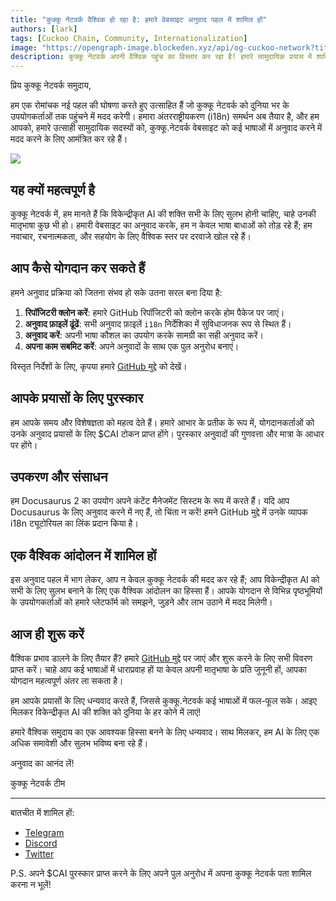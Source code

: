 ```yaml
---
title: "कुक्कू नेटवर्क वैश्विक हो रहा है: हमारे वेबसाइट अनुवाद पहल में शामिल हों"
authors: [lark]
tags: [Cuckoo Chain, Community, Internationalization]
image: "https://opengraph-image.blockeden.xyz/api/og-cuckoo-network?title=कुक्कू नेटवर्क वैश्विक हो रहा है: हमारे वेबसाइट अनुवाद पहल में शामिल हों"
description: कुक्कू नेटवर्क अपनी वैश्विक पहुंच का विस्तार कर रहा है! हमारे सामुदायिक प्रयास में शामिल हों और कुक्कू.नेटवर्क वेबसाइट का अनुवाद करें और अपने योगदान के लिए $CAI टोकन कमाएं। हमें विकेन्द्रीकृत AI को सभी के लिए, हर जगह सुलभ बनाने में मदद करें।
---
```


प्रिय कुक्कू नेटवर्क समुदाय,

हम एक रोमांचक नई पहल की घोषणा करते हुए उत्साहित हैं जो कुक्कू नेटवर्क को दुनिया भर के उपयोगकर्ताओं तक पहुंचने में मदद करेगी। हमारा अंतरराष्ट्रीयकरण (i18n) समर्थन अब तैयार है, और हम आपको, हमारे उत्साही सामुदायिक सदस्यों को, कुक्कू.नेटवर्क वेबसाइट को कई भाषाओं में अनुवाद करने में मदद करने के लिए आमंत्रित कर रहे हैं।

![](https://cuckoo-network.b-cdn.net/2024-08-16-join-cuckoo-network-translation-initiative.webp)

## यह क्यों महत्वपूर्ण है

कुक्कू नेटवर्क में, हम मानते हैं कि विकेन्द्रीकृत AI की शक्ति सभी के लिए सुलभ होनी चाहिए, चाहे उनकी मातृभाषा कुछ भी हो। हमारी वेबसाइट का अनुवाद करके, हम न केवल भाषा बाधाओं को तोड़ रहे हैं; हम नवाचार, रचनात्मकता, और सहयोग के लिए वैश्विक स्तर पर दरवाजे खोल रहे हैं।

## आप कैसे योगदान कर सकते हैं

हमने अनुवाद प्रक्रिया को जितना संभव हो सके उतना सरल बना दिया है:

1. **रिपॉजिटरी क्लोन करें**: हमारे GitHub रिपॉजिटरी को क्लोन करके होम पैकेज पर जाएं।
2. **अनुवाद फ़ाइलें ढूंढें**: सभी अनुवाद फ़ाइलें `i18n` निर्देशिका में सुविधाजनक रूप से स्थित हैं।
3. **अनुवाद करें**: अपनी भाषा कौशल का उपयोग करके सामग्री का सही अनुवाद करें।
4. **अपना काम सबमिट करें**: अपने अनुवादों के साथ एक पुल अनुरोध बनाएं।

विस्तृत निर्देशों के लिए, कृपया हमारे [GitHub मुद्दे](https://github.com/cuckoo-network/cuckoo/issues/12) को देखें।

## आपके प्रयासों के लिए पुरस्कार

हम आपके समय और विशेषज्ञता को महत्व देते हैं। हमारे आभार के प्रतीक के रूप में, योगदानकर्ताओं को उनके अनुवाद प्रयासों के लिए $CAI टोकन प्राप्त होंगे। पुरस्कार अनुवादों की गुणवत्ता और मात्रा के आधार पर होंगे।

## उपकरण और संसाधन

हम Docusaurus 2 का उपयोग अपने कंटेंट मैनेजमेंट सिस्टम के रूप में करते हैं। यदि आप Docusaurus के लिए अनुवाद करने में नए हैं, तो चिंता न करें! हमने GitHub मुद्दे में उनके व्यापक i18n ट्यूटोरियल का लिंक प्रदान किया है।

## एक वैश्विक आंदोलन में शामिल हों

इस अनुवाद पहल में भाग लेकर, आप न केवल कुक्कू नेटवर्क की मदद कर रहे हैं; आप विकेन्द्रीकृत AI को सभी के लिए सुलभ बनाने के लिए एक वैश्विक आंदोलन का हिस्सा हैं। आपके योगदान से विभिन्न पृष्ठभूमियों के उपयोगकर्ताओं को हमारे प्लेटफॉर्म को समझने, जुड़ने और लाभ उठाने में मदद मिलेगी।

## आज ही शुरू करें

वैश्विक प्रभाव डालने के लिए तैयार हैं? हमारे [GitHub मुद्दे](https://github.com/cuckoo-network/cuckoo/issues/12) पर जाएं और शुरू करने के लिए सभी विवरण प्राप्त करें। चाहे आप कई भाषाओं में धाराप्रवाह हों या केवल अपनी मातृभाषा के प्रति जुनूनी हों, आपका योगदान महत्वपूर्ण अंतर ला सकता है।

हम आपके प्रयासों के लिए धन्यवाद करते हैं, जिससे कुक्कू.नेटवर्क कई भाषाओं में फल-फूल सके। आइए मिलकर विकेन्द्रीकृत AI की शक्ति को दुनिया के हर कोने में लाएं!

हमारे वैश्विक समुदाय का एक आवश्यक हिस्सा बनने के लिए धन्यवाद। साथ मिलकर, हम AI के लिए एक अधिक समावेशी और सुलभ भविष्य बना रहे हैं।

अनुवाद का आनंद लें!

कुक्कू नेटवर्क टीम

------

बातचीत में शामिल हों:

- [Telegram](https://cuckoo.network/tg)
- [Discord](https://cuckoo.network/dc)
- [Twitter](https://cuckoo.network/x)

P.S. अपने $CAI पुरस्कार प्राप्त करने के लिए अपने पुल अनुरोध में अपना कुक्कू नेटवर्क पता शामिल करना न भूलें!
